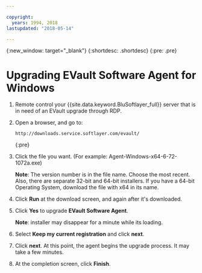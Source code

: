 ```yaml
---

copyright:
  years: 1994, 2018
lastupdated: "2018-05-14"

---
```

{:new_window: target="_blank"}
{:shortdesc: .shortdesc}
{:pre: .pre}

# Upgrading EVault Software Agent for Windows 

1. Remote control your {{site.data.keyword.BluSoftlayer_full}} server that is in need of an EVault upgrade through RDP.

2. Open a browser, and go to:
   ```
   http://downloads.service.softlayer.com/evault/
   ```
   {:pre}
  
3. Click the file you want. (For example: Agent-Windows-x64-6-72-1072a.exe)

   **Note**: The version number is in the file name. Choose the most recent. <br/>
   Also, there are separate 32-bit and 64-bit installers. If you have a 64-bit Operating System, download the file with x64 in its name.

4. Click **Run** at the download screen, and again after it's downloaded.

5. Click **Yes** to upgrade **EVault Software Agent**.

   **Note**: installer may disappear for a minute while its loading.

6. Select **Keep my current registration** and click **next**.

7. Click **next**. At this point, the agent begins the upgrade process. It may take a few minutes.

8. At the completion screen, click **Finish**.
